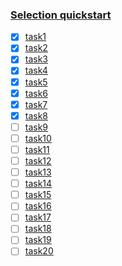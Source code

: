 ### [Selection quickstart](https://coderun.yandex.ru/selections/quickstart)

- [X] [task1](https://coderun.yandex.ru/problem/season-tasks)
- [X] [task2](https://coderun.yandex.ru/problem/triangle)
- [X] [task3](https://coderun.yandex.ru/problem/more-your-neighbors)
- [X] [task4](https://coderun.yandex.ru/problem/calculate-tags)
- [X] [task5](https://coderun.yandex.ru/problem/quadratic-equation)
- [X] [task6](https://coderun.yandex.ru/problem/open-calculator)
- [X] [task7](https://coderun.yandex.ru/problem/number-words-text)
- [X] [task8](https://coderun.yandex.ru/problem/list-growing)
- [ ] [task9]()
- [ ] [task10]()
- [ ] [task11]()
- [ ] [task12]()
- [ ] [task13]()
- [ ] [task14]()
- [ ] [task15]()
- [ ] [task16]()
- [ ] [task17]()
- [ ] [task18]()
- [ ] [task19]()
- [ ] [task20]()

